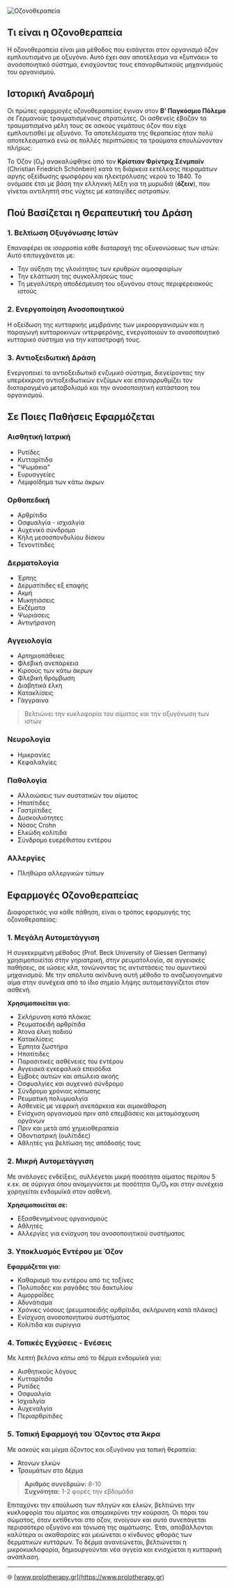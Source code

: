 ![Οζονοθεραπεία](https://physiatros.com/wp-content/uploads/2019/10/%CE%9F%CE%96%CE%9F%CE%9D%CE%9F%CE%98%CE%95%CE%A1%CE%91%CE%A0%CE%95%CE%99%CE%91.jpg)

## Τι είναι η Οζονοθεραπεία

Η οζονοθεραπεία είναι μια μέθοδος που εισάγεται στον οργανισμό όζον εμπλουτισμένο με οξυγόνο. Αυτό έχει σαν αποτέλεσμα να «ξυπνάει» το ανοσοποιητικό σύστημα, ενισχύοντας τους επανορθωτικούς μηχανισμούς του οργανισμού.

## Ιστορική Αναδρομή

Οι πρώτες εφαρμογές οζονοθεραπείας έγιναν στον **Β' Παγκόσμιο Πόλεμο** σε Γερμανούς τραυματισμένους στρατιώτες. Οι ασθενείς έβαζαν τα τραυματισμένα μέλη τους σε ασκούς γεμάτους όζον που είχε εμπλουτισθεί με οξυγόνο. Τα αποτελέσματα της θεραπείας ήταν πολύ αποτελεσματικά ενώ σε πολλές περιπτώσεις τα τραύματα επουλώνονταν πλήρως.

Το Όζον (O₃) ανακαλύφθηκε από τον **Κρίστιαν Φρίντριχ Σένμπαϊν** (Christian Friedrich Schönbein) κατά τη διάρκεια εκτέλεσης πειραμάτων αργής οξείδωσης φωσφόρου και ηλεκτρόλυσης νερού το 1840. Το ονόμασε έτσι με βάση την ελληνική λέξη για τη μυρωδιά (**όζειν**), που γίνεται αντιληπτή στις νύχτες με καταιγίδες αστραπών.

## Πού Βασίζεται η Θεραπευτική του Δράση

### 1. Βελτίωση Οξυγόνωσης Ιστών

Επαναφέρει σε ισορροπία κάθε διαταραχή της οξυγονώσεως των ιστών. Αυτό επιτυγχάνεται με:

- Την αύξηση της γλοιότητος των ερυθρών αιμοσφαιρίων
- Την ελάττωση της συγκολλήσεώς τους
- Τη μεγαλύτερη αποδέσμευση του οξυγόνου στους περιφερειακούς ιστούς

### 2. Ενεργοποίηση Ανοσοποιητικού

Η οξείδωση της κυτταρικής μεμβράνης των μικροοργανισμών και η παραγωγή κυτταροκινών ιντερφερόνης, ενεργοποιούν το ανοσοποιητικό κυτταρικό σύστημα για την καταστροφή τους.

### 3. Αντιοξειδωτική Δράση

Ενεργοποιεί το αντιοξειδωτικό ενζυμικό σύστημα, διεγείροντας την υπερέκκριση αντιοξειδωτικών ενζύμων και επαναρρυθμίζει τον διαταραγμένο μεταβολισμό και την ανοσοποιητική κατάσταση του οργανισμού.

## Σε Ποιες Παθήσεις Εφαρμόζεται

### Αισθητική Ιατρική

- Ρυτίδες
- Κυτταρίτιδα
- "Ψωμάκια"
- Ευρυαγγείες
- Λεμφοίδημα των κάτω άκρων

### Ορθοπεδική

- Αρθρίτιδα
- Οσφυαλγία - ισχιαλγία
- Αυχενικό σύνδρομο
- Κήλη μεσοσπονδυλίου δίσκου
- Τενοντίτιδες

### Δερματολογία

- Έρπης
- Δερματίτιδες εξ επαφής
- Ακμή
- Μυκητιάσεις
- Εκζέματα
- Ψωριάσεις
- Αντιγήρανση

### Αγγειολογία

- Αρτηριοπάθειες
- Φλεβική ανεπάρκεια
- Κιρσούς των κάτω άκρων
- Φλεβική θρόμβωση
- Διαβητικά έλκη
- Κατακλίσεις
- Γάγγραινα

> Βελτιώνει την κυκλοφορία του αίματος και την οξυγόνωση των ιστών

### Νευρολογία

- Ημικρανίες
- Κεφαλαλγίες

### Παθολογία

- Αλλοιώσεις των συστατικών του αίματος
- Ηπατίτιδες
- Γαστρίτιδες
- Δυσκοιλιότητες
- Νόσος Crohn
- Ελκώδη κολίτιδα
- Σύνδρομο ευερέθιστου εντέρου

### Αλλεργίες

- Πληθώρα αλλεργικών τύπων

## Εφαρμογές Οζονοθεραπείας

Διαφορετικός για κάθε πάθηση, είναι ο τρόπος εφαρμογής της οζονοθεραπείας:

### 1. Μεγάλη Αυτομετάγγιση

Η συγκεκριμένη μέθοδος (Prof. Beck University of Giessen Germany) χρησιμοποιείται στην γηριατρική, στην ρευματολογία, σε αγγειακές παθήσεις, σε ιώσεις κλπ, τονώνοντας τις αντιστάσεις του αμυντικού μηχανισμού. Με την απόλυτα ακίνδυνη αυτή μέθοδο το αναζωογονημένο αίμα στην συνέχεια από το ίδιο σημείο λήψης αυτομεταγγίζεται στον ασθενή.

**Χρησιμοποιείται για:**

- Σκλήρυνση κατά πλάκας
- Ρευματοειδή αρθρίτιδα
- Άτονα έλκη ποδιού
- Κατακλίσεις
- Έρπητα ζωστήρα
- Ηπατίτιδες
- Παρασιτικές ασθένειες του εντέρου
- Αγγειακά εγκεφαλικά επεισόδια
- Εμβοές αυτιών και απώλεια ακοής
- Οσφυαλγίες και αυχενικό σύνδρομο
- Σύνδρομο χρόνιας κόπωσης
- Ρευματική πολυμυαλγία
- Ασθενείς με νεφρική ανεπάρκεια και αιμοκάθαρση
- Ενίσχυση οργανισμού πριν από επεμβάσεις και μεταμόσχευση οργάνων
- Πριν και μετά από χημειοθεραπεία
- Οδοντιατρική (ουλίτιδες)
- Αθλητές για βελτίωση της απόδοσής τους

### 2. Μικρή Αυτομετάγγιση

Με ανάλογες ενδείξεις, συλλέγεται μικρή ποσότητα αίματος περίπου 5 κ.εκ. σε σύριγγα όπου αναμιγνύεται με ποσότητα O₂/O₃ και στην συνέχεια χορηγείται ενδομυϊκά στον ασθενή.

**Χρησιμοποιείται σε:**

- Εξασθενημένους οργανισμούς
- Αθλητές
- Αλλεργίες για ενίσχυση του ανοσοποιητικού συστήματος

### 3. Υποκλυσμός Εντέρου με Όζον

**Εφαρμόζεται για:**

- Καθαρισμό του εντέρου από τις τοξίνες
- Πολύποδες και ραγάδες του δακτυλίου
- Αιμορροΐδες
- Αδυνάτισμα
- Χρόνιες νόσους (ρευματοειδής αρθρίτιδα, σκλήρυνση κατά πλάκας)
- Ενίσχυση ανοσοποιητικού συστήματος
- Κολίτιδα και συρίγγια

### 4. Τοπικές Εγχύσεις - Ενέσεις

Με λεπτή βελόνα κάτω από το δέρμα ενδομυϊκά για:

- Αισθητικούς λόγους
- Κυτταρίτιδα
- Ρυτίδες
- Οσφυαλγία
- Ισχιαλγία
- Αυχεναλγία
- Περιαρθρίτιδες

### 5. Τοπική Εφαρμογή του Όζοντος στα Άκρα

Με ασκούς και μίγμα όζοντος και οξυγόνου για τοπική θεραπεία:

- Άτονων ελκών
- Τραυμάτων στο δέρμα

> **Αριθμός συνεδριών:** 8-10  
> **Συχνότητα:** 1-2 φορές την εβδομάδα

Επιταχύνει την επούλωση των πληγών και ελκών, βελτιώνει την κυκλοφορία του αίματος και απομακρύνει την κούραση. Οι πόροι του σώματος, όταν εκτίθενται στο όζον, ανοίγουν και αυτό συνεπάγεται περισσότερο οξυγόνο και τόνωση της αιμάτωσης. Έτσι, αποβάλλονται καλύτερα οι ακαθαρσίες και μειώνεται ο κίνδυνος φθοράς των δερματικών κυττάρων. Το δέρμα ανανεώνεται, βελτιώνεται η μικροκυκλοφορία, δημιουργούνται νέα αγγεία και ενισχύεται η κυτταρική ανάπλαση.

---

🌐 [www.prolotherapy.gr](https://www.prolotherapy.gr)
